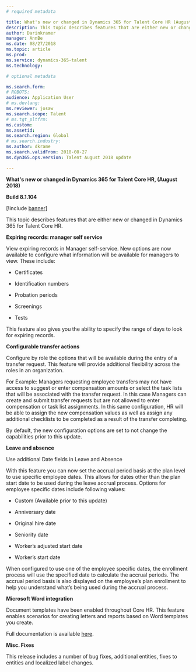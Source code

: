 ```yaml
---
# required metadata

title: What's new or changed in Dynamics 365 for Talent Core HR (August 2018)
description: This topic describes features that are either new or changed in Microsoft Dynamics 365 for Talent Core HR.
author: Darinkramer
manager: AnnBe
ms.date: 08/27/2018
ms.topic: article
ms.prod: 
ms.service: dynamics-365-talent
ms.technology: 

# optional metadata

ms.search.form: 
# ROBOTS: 
audience: Application User
# ms.devlang: 
ms.reviewer: josaw
ms.search.scope: Talent
# ms.tgt_pltfrm: 
ms.custom: 
ms.assetid: 
ms.search.region: Global
# ms.search.industry: 
ms.author: dkrame
ms.search.validFrom: 2018-08-27
ms.dyn365.ops.version: Talent August 2018 update

---
```


**What's new or changed in Dynamics 365 for Talent Core HR, (August 2018)**

**Build 8.1.104**

[!include
[banner](https://github.com/MicrosoftDocs/dynamics-365-unified-operations-public/blob/live/articles/fin-and-ops/includes/banner.md)]

This topic describes features that are either new or changed in Dynamics 365 for
Talent Core HR.

**Expiring records: manager self service**

View expiring records in Manager self-service. New options are now available to
configure what information will be available for managers to view. These
include:

-   Certificates

-   Identification numbers

-   Probation periods

-   Screenings

-   Tests

This feature also gives you the ability to specify the range of days to look for
expiring records.

**Configurable transfer actions**

Configure by role the options that will be available during the entry of a
transfer request. This feature will provide additional flexibility across the
roles in an organization.

For Example: Managers requesting employee transfers may not have access to
suggest or enter compensation amounts or select the task lists that will be
associated with the transfer request. In this case Managers can create and
submit transfer requests but are not allowed to enter compensation or task list
assignments. In this same configuration, HR will be able to assign the new
compensation values as well as assign any additional checklists to be completed
as a result of the transfer completing.

By default, the new configuration options are set to not change the capabilities
prior to this update.

**Leave and absence**

Use additional Date fields in Leave and Absence

With this feature you can now set the accrual period basis at the plan level to
use specific employee dates. This allows for dates other than the plan start
date to be used during the leave accrual process. Options for employee specific
dates include following values:

-   Custom (Available prior to this update)

-   Anniversary date

-   Original hire date

-   Seniority date

-   Worker’s adjusted start date

-   Worker’s start date

When configured to use one of the employee specific dates, the enrollment
process will use the specified date to calculate the accrual periods. The
accrual period basis is also displayed on the employee’s plan enrollment to help
you understand what’s being used during the accrual process.

**Microsoft Word integration**

Document templates have been enabled throughout Core HR. This feature enables
scenarios for creating letters and reports based on Word templates you create.

Full documentation is available
[here](https://docs.microsoft.com/en-us/dynamics365/unified-operations/dev-itpro/office-integration/office-integration-tutorial?toc=/dynamics365/unified-operations/talent/toc.json).


**Misc. Fixes**

This release includes a number of bug fixes, additional entities, fixes to
entities and localized label changes.
